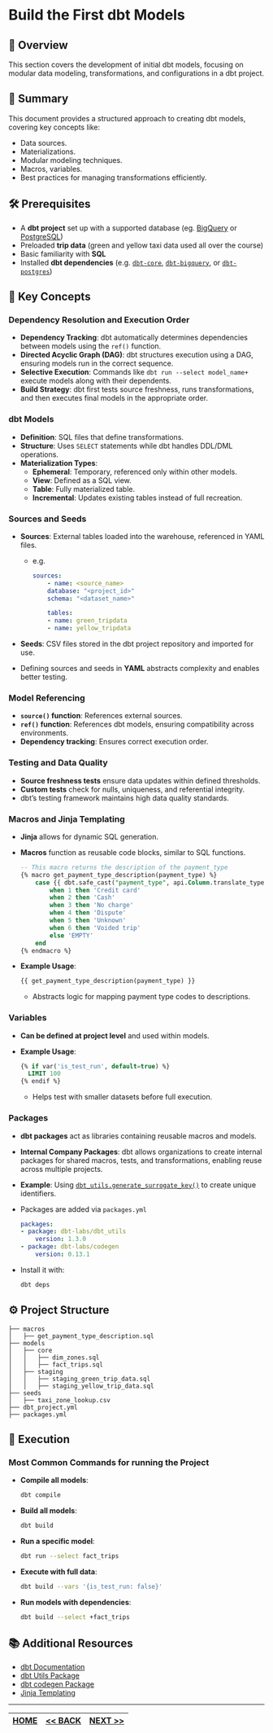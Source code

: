 # Build the First dbt Models

## 📌 Overview

This section covers the development of initial dbt models, focusing on modular data modeling, transformations, and configurations in a dbt project.

## 📖 Summary

This document provides a structured approach to creating dbt models, covering key concepts like:

- Data sources.
- Materializations.
- Modular modeling techniques.
- Macros, variables.
- Best practices for managing transformations efficiently.

## 🛠️ Prerequisites

- A **dbt project** set up with a supported database (eg. [BigQuery](https://cloud.google.com/bigquery) or [PostgreSQL](https://www.postgresql.org/))
- Preloaded **trip data** (green and yellow taxi data used all over the course)
- Basic familiarity with **SQL**
- Installed **dbt dependencies** (e.g. [`dbt-core`](https://pypi.org/project/dbt-core/), [`dbt-bigquery`](https://pypi.org/project/dbt-bigquery/), or [`dbt-postgres`](https://pypi.org/project/dbt-postgres/))

## 🔑 Key Concepts

### Dependency Resolution and Execution Order

- **Dependency Tracking**: dbt automatically determines dependencies between models using the `ref()` function.
- **Directed Acyclic Graph (DAG)**: dbt structures execution using a DAG, ensuring models run in the correct sequence.
- **Selective Execution**: Commands like `dbt run --select model_name+` execute models along with their dependents.
- **Build Strategy**: dbt first tests source freshness, runs transformations, and then executes final models in the appropriate order.

### dbt Models

- **Definition**: SQL files that define transformations.
- **Structure**: Uses `SELECT` statements while dbt handles DDL/DML operations.
- **Materialization Types**:
  - **Ephemeral**: Temporary, referenced only within other models.
  - **View**: Defined as a SQL view.
  - **Table**: Fully materialized table.
  - **Incremental**: Updates existing tables instead of full recreation.

### Sources and Seeds

- **Sources**: External tables loaded into the warehouse, referenced in YAML files.

  - e.g.

    ```yml
    sources:
        - name: <source_name>
        database: "<project_id>"
        schema: "<dataset_name>"

        tables:
        - name: green_tripdata
        - name: yellow_tripdata
    ```

- **Seeds**: CSV files stored in the dbt project repository and imported for use.
- Defining sources and seeds in **YAML** abstracts complexity and enables better testing.

### Model Referencing

- **`source()` function**: References external sources.
- **`ref()` function**: References dbt models, ensuring compatibility across environments.
- **Dependency tracking**: Ensures correct execution order.

### Testing and Data Quality

- **Source freshness tests** ensure data updates within defined thresholds.
- **Custom tests** check for nulls, uniqueness, and referential integrity.
- dbt’s testing framework maintains high data quality standards.

### Macros and Jinja Templating

- **Jinja** allows for dynamic SQL generation.
- **Macros** function as reusable code blocks, similar to SQL functions.

  ```sql
  -- This macro returns the description of the payment_type
  {% macro get_payment_type_description(payment_type) %}
      case {{ dbt.safe_cast("payment_type", api.Column.translate_type("integer")) }}
          when 1 then 'Credit card'
          when 2 then 'Cash'
          when 3 then 'No charge'
          when 4 then 'Dispute'
          when 5 then 'Unknown'
          when 6 then 'Voided trip'
          else 'EMPTY'
      end
  {% endmacro %}
  ```

- **Example Usage**:

  ```sql
  {{ get_payment_type_description(payment_type) }}
  ```

  - Abstracts logic for mapping payment type codes to descriptions.

### Variables

- **Can be defined at project level** and used within models.
- **Example Usage**:

  ```sql
  {% if var('is_test_run', default=true) %}
    LIMIT 100
  {% endif %}
  ```

  - Helps test with smaller datasets before full execution.

### Packages

- **dbt packages** act as libraries containing reusable macros and models.
- **Internal Company Packages**: dbt allows organizations to create internal packages for shared macros, tests, and transformations, enabling reuse across multiple projects.
- **Example**: Using [`dbt_utils.generate_surrogate_key()`](https://hub.getdbt.com/dbt-labs/dbt_utils/latest/) to create unique identifiers.
- Packages are added via `packages.yml`

  ```yaml
  packages:
  - package: dbt-labs/dbt_utils
      version: 1.3.0
  - package: dbt-labs/codegen
      version: 0.13.1
  ```

- Install it with:

  ```bash
  dbt deps
  ```

## ⚙️ Project Structure

```
├── macros
│   ├── get_payment_type_description.sql
├── models
│   ├── core
│   │   ├── dim_zones.sql
│   │   ├── fact_trips.sql
│   ├── staging
│   │   ├── staging_green_trip_data.sql
│   │   ├── staging_yellow_trip_data.sql
├── seeds
│   ├── taxi_zone_lookup.csv
├── dbt_project.yml
├── packages.yml
```

## 🚀 Execution

### Most Common Commands for running the Project

- **Compile all models**:

  ```sh
  dbt compile
  ```

- **Build all models**:

  ```sh
  dbt build
  ```

- **Run a specific model**:

  ```sh
  dbt run --select fact_trips
  ```

- **Execute with full data**:

  ```sh
  dbt build --vars '{is_test_run: false}'
  ```

- **Run models with dependencies**:

  ```sh
  dbt build --select +fact_trips
  ```

## 📚 Additional Resources

- [dbt Documentation](https://docs.getdbt.com/)
- [dbt Utils Package](https://hub.getdbt.com/dbt-labs/dbt_utils/latest/)
- [dbt codegen Package](https://hub.getdbt.com/dbt-labs/codegen/latest/)
- [Jinja Templating](https://jinja.palletsprojects.com/)

---

| [HOME](../README.md) | [<< BACK](./4-2-2-notes.md) | [NEXT >>](./4-3-2-notes.md) |
| -------------------- | --------------------------- | --------------------------- |
